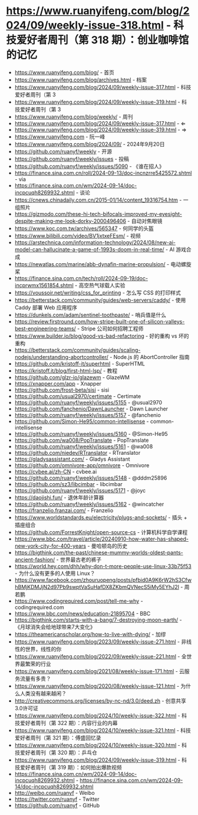 # https://www.ruanyifeng.com/blog/2024/09/weekly-issue-318.html - 科技爱好者周刊（第 318 期）：创业咖啡馆的记忆

- https://www.ruanyifeng.com/blog/ - 首页
- https://www.ruanyifeng.com/blog/archives.html - 档案
- https://www.ruanyifeng.com/blog/2024/09/weekly-issue-317.html - 科技爱好者周刊（第 3
- https://www.ruanyifeng.com/blog/2024/09/weekly-issue-319.html - 科技爱好者周刊（第 3
- https://www.ruanyifeng.com/blog/weekly/ - 周刊
- https://www.ruanyifeng.com/blog/2024/09/weekly-issue-317.html - ⇐
- https://www.ruanyifeng.com/blog/2024/09/weekly-issue-319.html - ⇒
- https://www.ruanyifeng.com - 阮一峰
- https://www.ruanyifeng.com/blog/2024/09/ - 2024年9月20日
- https://github.com/ruanyf/weekly - 开源
- https://github.com/ruanyf/weekly/issues - 投稿
- https://github.com/ruanyf/weekly/issues/5090 - 《谁在招人》
- https://finance.sina.com.cn/roll/2024-09-13/doc-incnzrre5425572.shtml - via
- https://finance.sina.com.cn/wm/2024-09-14/doc-incpcuqh8269932.shtml - 谈论
- https://cnews.chinadaily.com.cn/2015-01/14/content_19316754.htm - 一组照片
- https://gizmodo.com/these-hi-tech-bifocals-improved-my-eyesight-despite-making-me-look-dorky-2000496406 - 自动对焦眼镜
- https://www.koc.com.tw/archives/565347 - 何同学的头盔
- https://www.bilibili.com/video/BV1jxtxeFEsm/ - 视频
- https://arstechnica.com/information-technology/2024/08/new-ai-model-can-hallucinate-a-game-of-1993s-doom-in-real-time/ - AI 游戏合成
- https://newatlas.com/marine/abb-dynafin-marine-propulsion/ - 电动螺旋桨
- https://finance.sina.com.cn/tech/roll/2024-09-19/doc-incprwmx1561854.shtml - 高空热气球载人实验
- https://voussoir.net/writing/css_for_printing - 怎么写 CSS 的打印样式
- https://betterstack.com/community/guides/web-servers/caddy/ - 使用 Caddy 部署 Web 应用程序
- https://dunkels.com/adam/sentinel-toothpaste/ - 哨兵值是什么
- https://review.firstround.com/how-stripe-built-one-of-silicon-valleys-best-engineering-teams/ - Stripe 公司如何招聘工程师
- https://www.builder.io/blog/good-vs-bad-refactoring - 好的重构 vs 坏的重构
- https://betterstack.com/community/guides/scaling-nodejs/understanding-abortcontroller/ - Node.js 的 AbortController 指南
- https://github.com/kristoff-it/superhtml - SuperHTML
- https://kristoff.it/blog/first-html-lsp/ - 教程
- https://github.com/glzr-io/glazewm - GlazeWM
- https://xnapper.com/app - Xnapper
- https://github.com/frost-beta/sisi - sisi
- https://github.com/usual2970/certimate - Certimate
- https://github.com/ruanyf/weekly/issues/5155 - @usual2970
- https://github.com/fanchenio/DawnLauncher - Dawn Launcher
- https://github.com/ruanyf/weekly/issues/5157 - @fanchenio
- https://github.com/Simon-He95/common-intellisense - common-intellisense
- https://github.com/ruanyf/weekly/issues/5160 - @Simon-He95
- https://github.com/wa008/PopTranslate - PopTranslate
- https://github.com/ruanyf/weekly/issues/5161 - @wa008
- https://github.com/niedev/RTranslator - RTranslator
- https://gladysassistant.com/ - Gladys Assistant
- https://github.com/omnivore-app/omnivore - Omnivore
- https://cvbee.ai/zh-CN - cvbee.ai
- https://github.com/ruanyf/weekly/issues/5148 - @dddm25896
- https://github.com/sz3/libcimbar - libcimbar
- https://github.com/ruanyf/weekly/issues/5171 - @joyc
- https://daojishi.fun/ - 退休年龄计算器
- https://github.com/ruanyf/weekly/issues/5162 - @wincatcher
- https://franzelio.franzai.com/ - Franzelio
- https://www.worldstandards.eu/electricity/plugs-and-sockets/ - 插头 + 插座组合
- https://github.com/ForrestKnight/open-source-cs - 计算机科学自学课程
- https://www.bbc.com/travel/article/20240910-how-water-has-shaped-new-york-city-for-400-years - 曼哈顿岛的历史
- https://bigthink.com/the-past/chinese-mummy-worlds-oldest-pants-ancient-fashion/ - 世界最古老的裤子
- https://world.hey.com/dhh/why-don-t-more-people-use-linux-33b75f53 - 为什么没有更多的人使用 Linux？
- https://www.facebook.com/zhouruopeng/posts/pfbid0A9K6rW2hS3CfwhBMjKDMJjN2d97Pb9swptVaSuHafDX8ZKbmQVNecS5iMy5EYhJ2l - 周若鹏
- https://www.codingrequired.com/post/tell-me-why - codingrequired.com
- https://www.bbc.com/news/education-21895704 - BBC
- https://bigthink.com/starts-with-a-bang/7-destroying-moon-earth/ - 《月球消失会给地球带来7大变化》
- https://theamericanscholar.org/how-to-live-with-dying/ - 加缪
- https://www.ruanyifeng.com/blog/2023/09/weekly-issue-271.html - 非线性的世界，线性的你
- https://www.ruanyifeng.com/blog/2022/09/weekly-issue-221.html - 全世界最繁荣的行业
- https://www.ruanyifeng.com/blog/2021/08/weekly-issue-171.html - 云服务流量有多贵？
- https://www.ruanyifeng.com/blog/2020/08/weekly-issue-121.html - 为什么人类没有越来越闲？
- http://creativecommons.org/licenses/by-nc-nd/3.0/deed.zh - 创意共享3.0许可证
- https://www.ruanyifeng.com/blog/2024/10/weekly-issue-322.html - 科技爱好者周刊（第 322 期）：内容行业的内幕
- https://www.ruanyifeng.com/blog/2024/10/weekly-issue-321.html - 科技爱好者周刊（第 321 期）：傅盛回忆录
- https://www.ruanyifeng.com/blog/2024/10/weekly-issue-320.html - 科技爱好者周刊（第 320 期）：乒乓仓
- https://www.ruanyifeng.com/blog/2024/09/weekly-issue-319.html - 科技爱好者周刊（第 319 期）：如何拍出爆款视频
- https://finance.sina.com.cn/wm/2024-09-14/doc-incpcuqh8269932.shtml - https://finance.sina.com.cn/wm/2024-09-14/doc-incpcuqh8269932.shtml
- http://weibo.com/ruanyf - Weibo
- https://twitter.com/ruanyf - Twitter
- https://github.com/ruanyf - GitHub